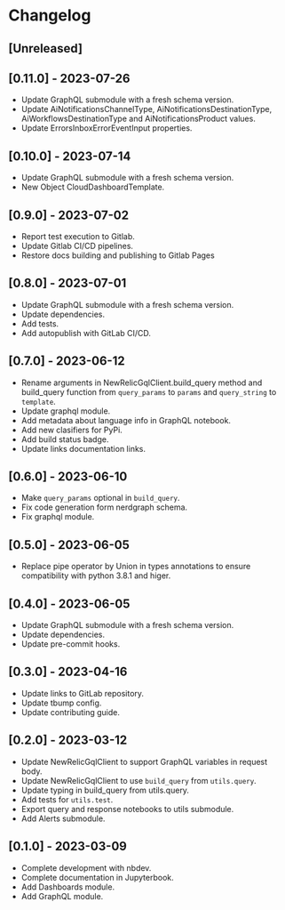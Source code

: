 # Changelog

## [Unreleased]

## [0.11.0] - 2023-07-26

* Update GraphQL submodule with a fresh schema version.
* Update AiNotificationsChannelType, AiNotificationsDestinationType, AiWorkflowsDestinationType and AiNotificationsProduct values.
* Update ErrorsInboxErrorEventInput properties.

## [0.10.0] - 2023-07-14

* Update GraphQL submodule with a fresh schema version.
* New Object CloudDashboardTemplate.

## [0.9.0] - 2023-07-02

* Report test execution to Gitlab.
* Update Gitlab CI/CD pipelines.
* Restore docs building and publishing to Gitlab Pages

## [0.8.0] - 2023-07-01

* Update GraphQL submodule with a fresh schema version.
* Update dependencies.
* Add tests.
* Add autopublish with GitLab CI/CD.

## [0.7.0] - 2023-06-12

* Rename arguments in NewRelicGqlClient.build_query method and build_query function from `query_params` to `params` and  `query_string` to `template`.
* Update graphql module.
* Add metadata about language info in GraphQL notebook.
* Add new clasifiers for PyPi.
* Add build status badge.
* Update links documentation links.

## [0.6.0] - 2023-06-10

* Make `query_params` optional in `build_query`.
* Fix code generation form nerdgraph schema.
* Fix graphql module.

## [0.5.0] - 2023-06-05

* Replace pipe operator by Union in types annotations to ensure compatibility with python 3.8.1 and higer.

## [0.4.0] - 2023-06-05

* Update GraphQL submodule with a fresh schema version.
* Update dependencies.
* Update pre-commit hooks.

## [0.3.0] - 2023-04-16

* Update links to GitLab repository.
* Update tbump config.
* Update contributing guide.

## [0.2.0] - 2023-03-12

* Update NewRelicGqlClient to support GraphQL variables in request body.
* Update NewRelicGqlClient to use `build_query` from `utils.query`.
* Update typing in build_query from utils.query.
* Add tests for `utils.test`.
* Export query and response notebooks to utils submodule.
* Add Alerts submodule.

## [0.1.0] - 2023-03-09

* Complete development with nbdev.
* Complete documentation in Jupyterbook.
* Add Dashboards module.
* Add GraphQL module.
